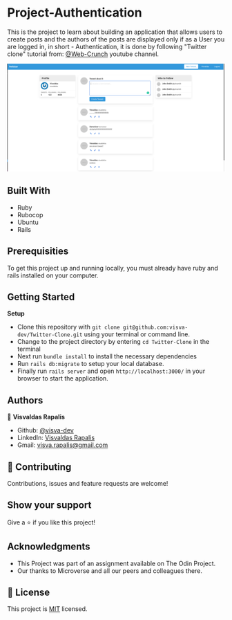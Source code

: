 # Project-Authentication

This is the project to learn about building an application that allows users to create posts and the authors of the posts are displayed only if as a User you are logged in, in short - Authentication, it is done by following "Twitter clone" tutorial from: [@Web-Crunch](https://www.youtube.com/c/Webcrunch/featured) youtube channel.

![screenshot](./app/assets/images/Screenshot.png)<br>

## Built With

- Ruby
- Rubocop
- Ubuntu
- Rails

## Prerequisities

To get this project up and running locally, you must already have ruby and rails installed on your computer.

## Getting Started

**Setup**

- Clone this repository with `git clone git@github.com:visva-dev/Twitter-Clone.git` using your terminal or command line.<br>
- Change to the project directory by entering `cd Twitter-Clone` in the terminal<br>
- Next run `bundle install` to install the necessary dependencies<br>
- Run `rails db:migrate` to setup your local database.<br>
- Finally run `rails server` and open `http://localhost:3000/` in your browser to start the application.<br>

## Authors

👤 **Visvaldas Rapalis**

- Github: [@visva-dev](https://github.com/visva-dev)
- LinkedIn: [Visvaldas Rapalis](https://www.linkedin.com/in/visvaldas-rapalis/)
- Gmail: [visva.rapalis@gmail.com](mailto:visva.rapalis@gmail.com)

## 🤝 Contributing

Contributions, issues and feature requests are welcome!

## Show your support

Give a ⭐️ if you like this project!

## Acknowledgments

- This Project was part of an assignment available on The Odin Project.
- Our thanks to Microverse and all our peers and colleagues there.

## 📝 License

This project is [MIT](lic.url) licensed.
